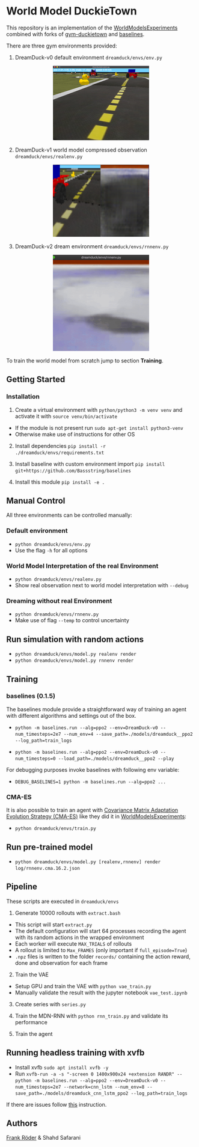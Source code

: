 # World Model DuckieTown

This repository is an implementation of the [WorldModelsExperiments](https://github.com/hardmaru/WorldModelsExperiments)
combined with forks of [gym-duckietown](https://github.com/Bassstring/gym-duckietown)
and [baselines](https://github.com/Bassstring/baselines).

There are three gym environments provided:

1. DreamDuck-v0 default environment `dreamduck/envs/env.py`
<p align="center">
<img src="media/default.png"><br>
</p>

2. DreamDuck-v1 world model compressed observation `dreamduck/envs/realenv.py`
<p align="center">
<img src="media/real.png"><br>
</p>

3. DreamDuck-v2 dream environment `dreamduck/envs/rnnenv.py`
<p align="center">
<img src="media/dream.gif"><br>
</p>

To train the world model from scratch jump to section __Training__.

## Getting Started

### Installation

1. Create a virtual environment with `python/python3 -m venv venv` and activate
  it with `source venv/bin/activate`
  - If the module is not present run `sudo apt-get install python3-venv`
  - Otherwise make use of instructions for other OS

2. Install dependencies `pip install -r ./dreamduck/envs/requirements.txt`

3. Install baseline with custom environment import
  `pip install  git+https://github.com/Bassstring/baselines`

4. Install this module `pip install -e .`

## Manual Control

All three environments can be controlled manually:

### Default environment

- `python dreamduck/envs/env.py`
- Use the flag `-h` for all options

### World Model Interpretation of the real Environment

- `python dreamduck/envs/realenv.py`
- Show real observation next to world model interpretation with `--debug`

### Dreaming without real Environment

- `python dreamduck/envs/rnnenv.py`
- Make use of flag `--temp` to control uncertainty

## Run simulation with random actions

- `python dreamduck/envs/model.py realenv render`
- `python dreamduck/envs/model.py rnnenv render`

## Training

### baselines (0.1.5)

The baselines module provide a straightforward way of training an agent
with different algorithms and settings out of the box.

- `python -m baselines.run --alg=ppo2 --env=DreamDuck-v0 --num_timesteps=2e7 --num_env=4 --save_path=./models/dreamduck__ppo2 --log_path=train_logs`

- `python -m baselines.run --alg=ppo2 --env=DreamDuck-v0 --num_timesteps=0 --load_path=./models/dreamduck__ppo2 --play`

For debugging purposes invoke baselines with following env variable:

- `DEBUG_BASELINES=1 python -m baselines.run --alg=ppo2 ...`

### CMA-ES

It is also possible to train an agent with [Covariance Matrix Adaptation Evolution
Strategy (CMA-ES)](https://github.com/CMA-ES/pycma) like they did it in [WorldModelsExperiments](https://github.com/hardmaru/WorldModelsExperiments):

- `python dreamduck/envs/train.py`

## Run pre-trained model

- `python dreamduck/envs/model.py [realenv,rnnenv] render log/rnnenv.cma.16.2.json`

## Pipeline

These scripts are executed in `dreamduck/envs`

1. Generate 10000 rollouts with `extract.bash`
  - This script will start `extract.py`
  - The default configuration will start 64 processes recording the agent
    with its random actions in the wrapped environment
  - Each worker will execute `MAX_TRIALS` of rollouts
  - A rollout is limited to `Max_FRAMES` (only important if `full_episode=True`)
  - `.npz` files is written to the folder `records/` containing the action
    reward, done and observation for each frame

2. Train the VAE
  - Setup GPU and train the VAE with `python vae_train.py`
  - Manually validate the result with the jupyter notebook `vae_test.ipynb`

3. Create series with `series.py`

4. Train the MDN-RNN with `python rnn_train.py` and validate its performance

5. Train the agent


## Running headless training with xvfb

- Install xvfb `sudo apt install xvfb -y`
- Run `xvfb-run -a -s "-screen 0 1400x900x24 +extension RANDR" -- python -m
  baselines.run --alg=ppo2 --env=DreamDuck-v0 --num_timesteps=2e7
  --network=cnn_lstm --num_env=8 --save_path=./models/dreamduck_cnn_lstm_ppo2
  --log_path=train_logs`

If there are issues follow [this](https://github.com/duckietown/gym-duckietown#running-headless-and-training-in-a-cloud-based-environment-aws)
instruction.

## Authors

[Frank Röder](https://frankyroeder.de) & Shahd Safarani
